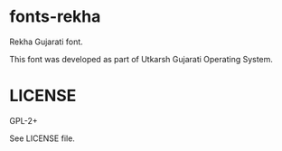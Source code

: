fonts-rekha
===========

Rekha Gujarati font.

This font was developed as part of Utkarsh Gujarati Operating System.

LICENSE
=======
GPL-2+

See LICENSE file.

